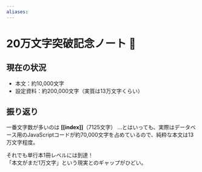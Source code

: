 ```yaml
---
aliases:
---
```

# 20万文字突破記念ノート 🎉

## 現在の状況
- 本文：約10,000文字
- 設定資料：約200,000文字（実質は13万文字くらい）

## 振り返り
一番文字数が多いのは **[[index]]**（7125文字）
…とはいっても、実際はデータベース用のJavaScriptコードが約70,000文字を占めているので、純粋な本文は13万文字程度。  

それでも単行本1冊レベルには到達！  
「本文がまだ1万文字」という現実とのギャップがひどい。  
